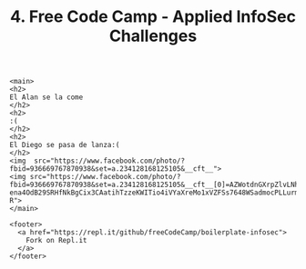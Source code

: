 

<html>
  <head>
    <title>Infosec Challenges</title>
    <meta name="" content="Free Code Camp - Infosec Challenges">
    <link rel="shortcut icon" href="https://cdn.hyperdev.com/us-east-1%3A52a203ff-088b-420f-81be-45bf559d01b1%2Ffavicon.ico" type="image/x-icon"/>
    <meta charset="utf-8">
    <meta http-equiv="X-UA-Compatible" content="IE=edge">
    <meta name="viewport" content="width=device-width, initial-scale=1">
    <link rel="stylesheet" href="style.css">
  </head>

  <body>
    <header>
      <h1>
        4. Free Code Camp - Applied InfoSec Challenges
      </h1>
    </header>

    <main>
    <h2> 
    El Alan se la come
    </h2>
    <h2> 
    :(
    </h2>
    <h2> 
    El Diego se pasa de lanza:(
    </h2>
    <img  src="https://www.facebook.com/photo/?fbid=936669767870938&set=a.234128168125105&__cft__">
    <img src="https://www.facebook.com/photo/?fbid=936669767870938&set=a.234128168125105&__cft__[0]=AZWotdnGXrpZlvLNhxEoZnYsCqDCdBrm_4cX-ena4OdB29SRHfNkBgCix3CAatihTzzeKWITio4iVYaXreMo1xVZFSs7648WSadmocPLLurmHyVNHhWdQzQEsepqMWFJO8yX8R3tiY5c8ToyrBr__hgX&__tn__=EH-R">
    </main>

    <footer>
      <a href="https://repl.it/github/freeCodeCamp/boilerplate-infosec">
        Fork on Repl.it
      </a>
    </footer>

  </body>
</html>
